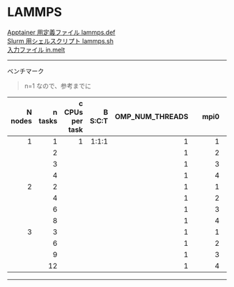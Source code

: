 # LAMMPS

[Apptainer 用定義ファイル lammps.def](lammps.def)<br>
[Slurm 用シェルスクリプト lammps.sh](lammps.sh)<br>
[入力ファイル in.melt](in.melt)<br>

---
ベンチマーク
> n=1 なので、参考までに

|N nodes|n tasks|c CPUs per task|B S:C:T|OMP_NUM_THREADS||mpi0|mpi1|mpi2|time(s)|rate(%)|
|--:|--:|--:|--:|--:|--:|--:|--:|--:|--:|--:|
|1|1|1|1:1:1|1||1|-|-|2496|100|
||2|||1||2|-|-|1533|61|
||3|||1||3|-|-|1410|56|
||4|||1||4|-|-|1618|65|
|2|2|||1||1|1|-|1527|61|
||4|||1||2|2|-|||
||6|||1||3|3|-|||
||8|||1||4|4|-|||
|3|3|||1||1|1|1|1138|46|
||6|||1||2|2|2|||
||9|||1||3|3|3|||
||12|||1||4|4|4|915|37|
---
